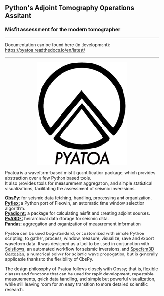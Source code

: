 ## Python's Adjoint Tomography Operations Assitant  
### Misfit assessment for the modern tomographer

---
Documentation can be found here (in development): https://pyatoa.readthedocs.io/en/latest/

---
<p align="center">
  <img src="pyatoa/docs/pyatoa_logo.png" />
</p>

Pyatoa is a waveform-based misfit quantification package, which provides abstraction over a few Python based tools.  
It also provides tools for measurement aggregation, and simple statistical visualizations, facilitating the assessment of seismic inveresions.

**[ObsPy:](https://github.com/obspy/obspy/wiki)** for seismic data fetching, handling, processing and organization.    
**[Pyflex:](https://krischer.github.io/pyflex/)** a Python port of Flexwin, an automatic time window selection algorithm.  
**[Pyadjoint:](http://krischer.github.io/pyadjoint/)** a package for calculating misfit and creating adjoint sources.  
**[PyASDF:](https://seismicdata.github.io/pyasdf/)** heirarchical data storage for seismic data.  
**[Pandas:](https://pandas.pydata.org/)** aggregation and organization of measurement information

Pyatoa can be used bog-standard, or customized with simple Python scripting, to gather, process, window, measure, visualize, save and export waveform data. It was designed as a tool to be used in conjunction with [Seisflows](https://github.com/rmodrak/seisflows), an automated workflow for seismic inversions, and [Specfem3D Cartesian](https://geodynamics.org/cig/software/specfem3d/), a numerical solver for seismic wave propogation, but is generally applicable thanks to the flexibility of ObsPy.

The design philosophy of Pyatoa follows closely with Obspy; that is, flexible classes and functions that can be used for rapid development, repeatable measurements, quick data handling, and simple but powerful visualization, while still leaving room for an easy transition to more detailed scientific research. 

